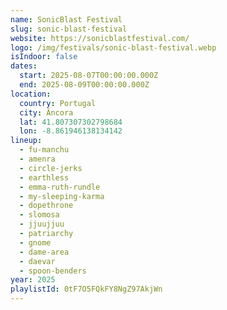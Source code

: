 ```yaml
---
name: SonicBlast Festival
slug: sonic-blast-festival
website: https://sonicblastfestival.com/
logo: /img/festivals/sonic-blast-festival.webp
isIndoor: false
dates:
  start: 2025-08-07T00:00:00.000Z
  end: 2025-08-09T00:00:00.000Z
location:
  country: Portugal
  city: Âncora
  lat: 41.807307302798684
  lon: -8.861946138134142
lineup:
  - fu-manchu
  - amenra
  - circle-jerks
  - earthless
  - emma-ruth-rundle
  - my-sleeping-karma
  - dopethrone
  - slomosa
  - jjuujjuu
  - patriarchy
  - gnome
  - dame-area
  - daevar
  - spoon-benders
year: 2025
playlistId: 0tF7O5FQkFY8NgZ97AkjWn
---
```

